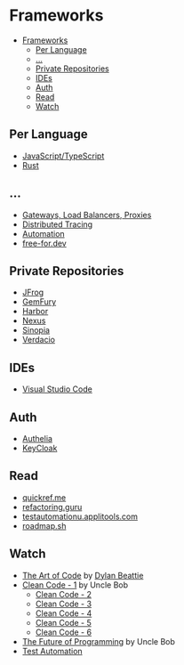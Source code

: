 # Frameworks

<!-- TOC -->

- [Frameworks](#frameworks)
  - [Per Language](#per-language)
  - [...](#)
  - [Private Repositories](#private-repositories)
  - [IDEs](#ides)
  - [Auth](#auth)
  - [Read](#read)
  - [Watch](#watch)

<!-- /TOC -->

## Per Language

* [JavaScript/TypeScript](lang/js.md)
* [Rust](lang/rust.md)

## ...

* [Gateways, Load Balancers, Proxies](gws-lbs-proxies.md)
* [Distributed Tracing](distributed-tracing.md)
* [Automation](automation.md)
* [free-for.dev](https://free-for.dev/)

## Private Repositories

* [JFrog](https://jfrog.com/)
* [GemFury](https://gemfury.com)
* [Harbor](https://goharbor.io)
* [Nexus](https://www.sonatype.com/product-nexus-repository)
* [Sinopia](https://github.com/rlidwka/sinopia)
* [Verdacio](https://verdaccio.org)

## IDEs

* [Visual Studio Code](ides/vscode.md)

## Auth

* [Authelia](https://www.authelia.com/)
* [KeyCloak](https://www.keycloak.org/)

## Read

* [quickref.me](https://quickref.me)
* [refactoring.guru](https://refactoring.guru/)
* [testautomationu.applitools.com](https://testautomationu.applitools.com/)
* [roadmap.sh](https://roadmap.sh/)

## Watch

* [The Art of Code](https://www.youtube.com/watch?v=6avJHaC3C2U) by [Dylan Beattie](https://dylanbeattie.net/)
* [Clean Code - 1](https://www.youtube.com/watch?v=7EmboKQH8lM) by Uncle Bob
  * [Clean Code - 2](https://www.youtube.com/watch?v=2a_ytyt9sf8)
  * [Clean Code - 3](https://www.youtube.com/watch?v=Qjywrq2gM8o)
  * [Clean Code - 4](https://www.youtube.com/watch?v=58jGpV2Cg50)
  * [Clean Code - 5](https://www.youtube.com/watch?v=sn0aFEMVTpA)
  * [Clean Code - 6](https://www.youtube.com/watch?v=l-gF0vDhJVI)
* [The Future of Programming](https://www.youtube.com/watch?v=ecIWPzGEbFc) by Uncle Bob
* [Test Automation](https://testautomationu.applitools.com/)

<!-- https://readthedocs.org/
https://keepachangelog.com/en/1.0.0/

https://smallpdf.com/word-to-pdf

https://sethrobertson.github.io/GitFixUm/fixup.html -->

<!-- https://multipass.run/ -->
